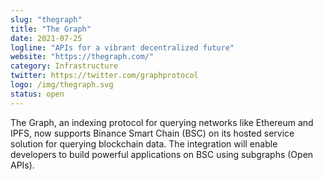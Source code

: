```yaml
---
slug: "thegraph"
title: "The Graph"
date: 2021-07-25
logline: "APIs for a vibrant decentralized future"
website: "https://thegraph.com/"
category: Infrastructure
twitter: https://twitter.com/graphprotocol
logo: /img/thegraph.svg
status: open
---
```


The Graph, an indexing protocol for querying networks like Ethereum and IPFS, now supports Binance Smart Chain (BSC) on its hosted service solution for querying blockchain data. The integration will enable developers to build powerful applications on BSC using subgraphs (Open APIs).
